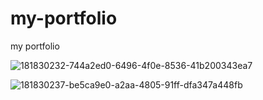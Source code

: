 # my-portfolio
my portfolio

![181830232-744a2ed0-6496-4f0e-8536-41b200343ea7](https://user-images.githubusercontent.com/88317294/181855633-c4ce26e8-bbfd-412c-99ca-455c8a854aa4.png)

![181830237-be5ca9e0-a2aa-4805-91ff-dfa347a448fb](https://user-images.githubusercontent.com/88317294/181855629-04ef1973-6662-435c-b987-56fe0cb63a59.png)
 
